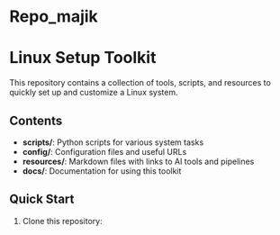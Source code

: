 # Repo_majik
# Linux Setup Toolkit

This repository contains a collection of tools, scripts, and resources to quickly set up and customize a Linux system.

## Contents

- **scripts/**: Python scripts for various system tasks
- **config/**: Configuration files and useful URLs
- **resources/**: Markdown files with links to AI tools and pipelines
- **docs/**: Documentation for using this toolkit

## Quick Start

1. Clone this repository:

